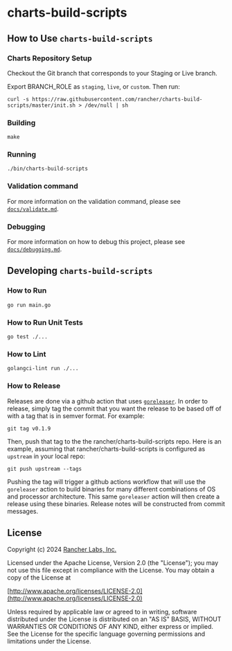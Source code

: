 # charts-build-scripts

## How to Use `charts-build-scripts`

### Charts Repository Setup

Checkout the Git branch that corresponds to your Staging or Live branch.

Export BRANCH_ROLE as `staging`, `live`, or `custom`. Then run:

```
curl -s https://raw.githubusercontent.com/rancher/charts-build-scripts/master/init.sh > /dev/null | sh
```

### Building

`make`

### Running

`./bin/charts-build-scripts`

### Validation command

For more information on the validation command, please see [`docs/validate.md`](docs/validate.md).

### Debugging

For more information on how to debug this project, please see [`docs/debugging.md`](docs/debugging.md).


## Developing `charts-build-scripts`

### How to Run

```
go run main.go
```

### How to Run Unit Tests

```
go test ./...
```

### How to Lint

```
golangci-lint run ./...
```

### How to Release

Releases are done via a github action that uses [`goreleaser`](https://goreleaser.com/).
In order to release, simply tag the commit that you want the release
to be based off of with a tag that is in semver format. For example:
```
git tag v0.1.9
```
Then, push that tag to the the rancher/charts-build-scripts repo.
Here is an example, assuming that rancher/charts-build-scripts is
configured as `upstream` in your local repo:
```
git push upstream --tags
```
Pushing the tag will trigger a github actions workflow that will use
the `goreleaser` action to build binaries for many different combinations
of OS and processor architecture. This same `goreleaser` action will
then create a release using these binaries. Release notes will be
constructed from commit messages.


## License

Copyright (c) 2024 [Rancher Labs, Inc.](http://rancher.com)

Licensed under the Apache License, Version 2.0 (the "License");
you may not use this file except in compliance with the License.
You may obtain a copy of the License at

[http://www.apache.org/licenses/LICENSE-2.0](http://www.apache.org/licenses/LICENSE-2.0)

Unless required by applicable law or agreed to in writing, software
distributed under the License is distributed on an "AS IS" BASIS,
WITHOUT WARRANTIES OR CONDITIONS OF ANY KIND, either express or implied.
See the License for the specific language governing permissions and
limitations under the License.

